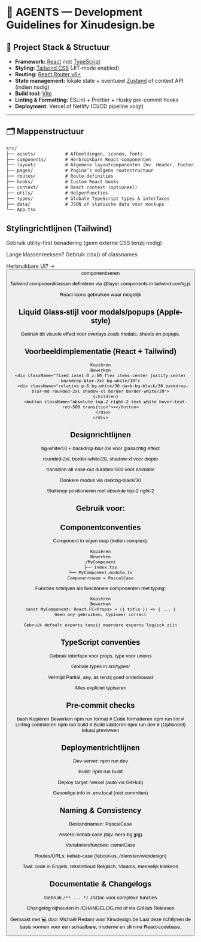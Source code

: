 # 🔧 AGENTS — Development Guidelines for Xinudesign.be

## 🧱 Project Stack & Structuur

- **Framework:** [React](https://react.dev/) met [TypeScript](https://www.typescriptlang.org/)
- **Styling:** [Tailwind CSS](https://tailwindcss.com/) (JIT-mode enabled)
- **Routing:** [React Router v6+](https://reactrouter.com/)
- **State management:** lokale state + eventueel [Zustand](https://zustand-demo.pmnd.rs/) of context API (indien nodig)
- **Build tool:** [Vite](https://vitejs.dev/)
- **Linting & Formatting:** ESLint + Prettier + Husky pre-commit hooks
- **Deployment:** Vercel of Netlify (CI/CD pipeline volgt)

---

## 🗂️ Mappenstructuur

```txt
src/
├── assets/           # Afbeeldingen, iconen, fonts
├── components/       # Herbruikbare React-componenten
├── layout/           # Algemene layoutcomponenten (bv. Header, Footer)
├── pages/            # Pagina’s volgens routestructuur
├── routes/           # Route-definities
├── hooks/            # Custom React hooks
├── context/          # React context (optioneel)
├── utils/            # Helperfuncties
├── types/            # Globale TypeScript types & interfaces
├── data/             # JSON of statische data voor mockups
└── App.tsx
```

## Stylingrichtlijnen (Tailwind)

Gebruik utility-first benadering (geen externe CSS tenzij nodig)

Lange klassenreeksen? Gebruik clsx() of classnames

Herbruikbare UI? → <Button variant="primary" /> componentiseren

Tailwind componentklassen definiëren via @layer components in tailwind.config.js

React-icons gebruiken waar mogelijk

## Liquid Glass-stijl voor modals/popups (Apple-style)

Gebruik dit visuele effect voor overlays zoals modals, sheets en popups.

## Voorbeeldimplementatie (React + Tailwind)

```tsx
Kopiëren
Bewerken
<div className="fixed inset-0 z-50 flex items-center justify-center backdrop-blur-2xl bg-white/10">
  <div className="relative p-6 bg-white/30 dark:bg-black/30 backdrop-blur-md rounded-2xl shadow-xl border border-white/20">
    {children}
    <button className="absolute top-2 right-2 text-white hover:text-red-500 transition">✕</button>
  </div>
</div>
```

## Designrichtlijnen

bg-white/10 + backdrop-blur-2xl voor glasachtig effect

rounded-2xl, border-white/20, shadow-xl voor diepte

transition-all ease-out duration-500 voor animatie

Donkere modus via dark:bg-black/30

Sluitknop positioneren met absolute top-2 right-2

## Gebruik voor:

<Modal />

<Popup />

<Sheet />

<Overlay />

## Componentconventies

Component in eigen map (indien complex):

```txt
Kopiëren
Bewerken
/MyComponent
├── index.tsx
└── MyComponent.module.ts
Componentnaam = PascalCase
```

Functies schrijven als functionele componenten met typing:

```tsx
Kopiëren
Bewerken
const MyComponent: React.FC<Props> = ({ title }) => { ... }
Geen any gebruiken, typiseer correct

Gebruik default exports tenzij meerdere exports logisch zijn
```

## TypeScript conventies

Gebruik interface voor props, type voor unions

Globale types in src/types/

Vermijd Partial, any, as tenzij goed onderbouwd

Alles expliciet typiseren

## Pre-commit checks

bash
Kopiëren
Bewerken
npm run format # Code formatteren
npm run lint # Linting controleren
npm run build # Build valideren
npm run dev # (Optioneel) lokaal previewen

## Deploymentrichtlijnen

Dev-server: npm run dev

Build: npm run build

Deploy target: Vercel (auto via GitHub)

Gevoelige info in .env.local (niet commiten)

## Naming & Consistency

Bestandnamen: PascalCase

Assets: kebab-case (bijv. hero-bg.jpg)

Variabelen/functies: camelCase

Routes/URLs: kebab-case (/about-us, /diensten/webdesign)

Taal: code in Engels, tekstinhoud Belgisch, Vlaams, menselijk klinkend

## Documentatie & Changelogs

Gebruik `/** ... */` JSDoc voor complexe functies

Changelog bijhouden in /CHANGELOG.md of via GitHub Releases

Gemaakt met 💻 door Michaël Redant voor Xinudesign.be
Laat deze richtlijnen de basis vormen voor een schaalbare, moderne en slimme React-codebase.
